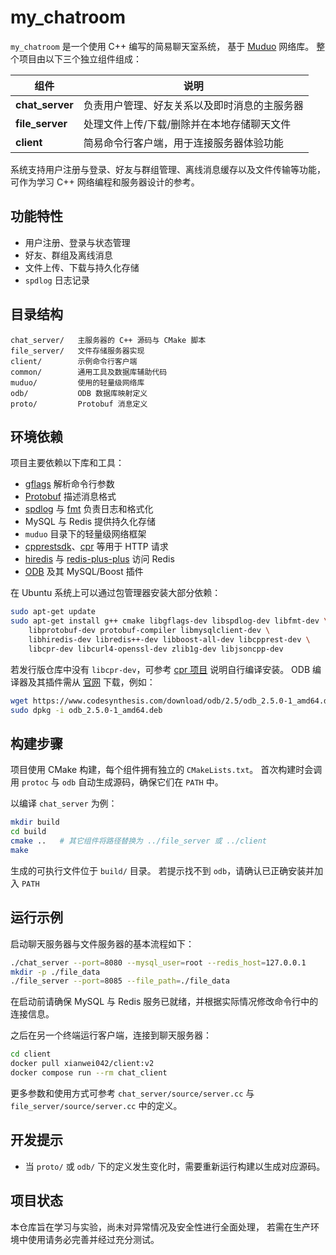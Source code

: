 # my_chatroom

`my_chatroom` 是一个使用 C++ 编写的简易聊天室系统，
基于 [Muduo](https://github.com/chenshuo/muduo) 网络库。
整个项目由以下三个独立组件组成：

| 组件 | 说明 |
| ---- | ---- |
| **chat_server** | 负责用户管理、好友关系以及即时消息的主服务器 |
| **file_server** | 处理文件上传/下载/删除并在本地存储聊天文件 |
| **client** | 简易命令行客户端，用于连接服务器体验功能 |

系统支持用户注册与登录、好友与群组管理、离线消息缓存以及文件传输等功能，
可作为学习 C++ 网络编程和服务器设计的参考。

## 功能特性

- 用户注册、登录与状态管理
- 好友、群组及离线消息
- 文件上传、下载与持久化存储
- `spdlog` 日志记录

## 目录结构

```
chat_server/   主服务器的 C++ 源码与 CMake 脚本
file_server/   文件存储服务器实现
client/        示例命令行客户端
common/        通用工具及数据库辅助代码
muduo/         使用的轻量级网络库
odb/           ODB 数据库映射定义
proto/         Protobuf 消息定义
```

## 环境依赖

项目主要依赖以下库和工具：

- [gflags](https://gflags.github.io/gflags/) 解析命令行参数
- [Protobuf](https://developers.google.com/protocol-buffers) 描述消息格式
- [spdlog](https://github.com/gabime/spdlog) 与 [fmt](https://github.com/fmtlib/fmt) 负责日志和格式化
- MySQL 与 Redis 提供持久化存储
- `muduo` 目录下的轻量级网络框架
- [cpprestsdk](https://github.com/microsoft/cpprestsdk)、[cpr](https://github.com/libcpr/cpr) 等用于 HTTP 请求
- [hiredis](https://github.com/redis/hiredis) 与 [redis-plus-plus](https://github.com/sewenew/redis-plus-plus) 访问 Redis
- [ODB](https://www.codesynthesis.com/products/odb/) 及其 MySQL/Boost 插件

在 Ubuntu 系统上可以通过包管理器安装大部分依赖：

```bash
sudo apt-get update
sudo apt-get install g++ cmake libgflags-dev libspdlog-dev libfmt-dev \
    libprotobuf-dev protobuf-compiler libmysqlclient-dev \
    libhiredis-dev libredis++-dev libboost-all-dev libcpprest-dev \
    libcpr-dev libcurl4-openssl-dev zlib1g-dev libjsoncpp-dev
```

若发行版仓库中没有 `libcpr-dev`，可参考 [cpr 项目](https://github.com/libcpr/cpr) 说明自行编译安装。
ODB 编译器及其插件需从 [官网](https://www.codesynthesis.com/products/odb/) 下载，例如：

```bash
wget https://www.codesynthesis.com/download/odb/2.5/odb_2.5.0-1_amd64.deb
sudo dpkg -i odb_2.5.0-1_amd64.deb
```

## 构建步骤

项目使用 CMake 构建，每个组件拥有独立的 `CMakeLists.txt`。
首次构建时会调用 `protoc` 与 `odb` 自动生成源码，确保它们在 `PATH` 中。

以编译 `chat_server` 为例：

```bash
mkdir build
cd build
cmake ..   # 其它组件将路径替换为 ../file_server 或 ../client
make 
```

生成的可执行文件位于 `build/` 目录。
若提示找不到 `odb`，请确认已正确安装并加入 `PATH`

## 运行示例

启动聊天服务器与文件服务器的基本流程如下：

```bash
./chat_server --port=8080 --mysql_user=root --redis_host=127.0.0.1
mkdir -p ./file_data
./file_server --port=8085 --file_path=./file_data
```

在启动前请确保 MySQL 与 Redis 服务已就绪，并根据实际情况修改命令行中的连接信息。

之后在另一个终端运行客户端，连接到聊天服务器：

```bash
cd client
docker pull xianwei042/client:v2
docker compose run --rm chat_client
```

更多参数和使用方式可参考 `chat_server/source/server.cc` 与 `file_server/source/server.cc` 中的定义。

## 开发提示

- 当 `proto/` 或 `odb/` 下的定义发生变化时，需要重新运行构建以生成对应源码。

## 项目状态

本仓库旨在学习与实验，尚未对异常情况及安全性进行全面处理，
若需在生产环境中使用请务必完善并经过充分测试。
